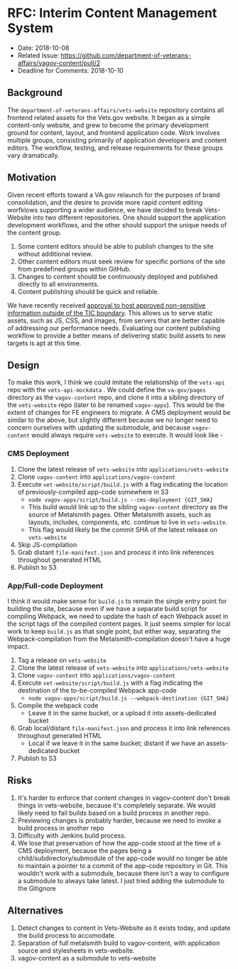 # RFC: Interim Content Management System

- Date: 2018-10-08
- Related Issue: https://github.com/department-of-veterans-affairs/vagov-content/pull/2
- Deadline for Comments: 2018-10-10

## Background

The `department-of-veterans-affairs/vets-website` repository contains all frontend related assets for the Vets.gov website. It began as a simple content-only website, and grew to become the primary development ground for content, layout, and frontend application code. Work involves multiple groups, consisting primarily of application developers and content editors. The workflow, testing, and release requirements for these groups vary dramatically. 

## Motivation

Given recent efforts toward a VA.gov relaunch for the purposes of brand consolidation, and the desire to provide more rapid content editing worfklows supporting a wider audience, we have decided to break Vets-Website into two different repositories. One should support the application development workflows, and the other should support the unique needs of the content group.

1. Some content editors should be able to publish changes to the site without additional review.
2. Other content editors must seek review for specific portions of the site from predefined groups within GitHub.
3. Changes to content should be continuously deployed and published directly to all environments.
4. Content publishing should be quick and reliable.

We have recently received [approval to host approved non-sensitive information outside of the TIC boundary](https://github.com/department-of-veterans-affairs/vets.gov-team/blob/master/Memos/Content%20Delivery%20Network%20Memo%202018-10-05.pdf). This allows us to serve static assets, such as JS, CSS, and images, from servers that are better capable of addressing our performance needs. Evaluating our content publishing workflow to provide a better means of delivering static build assets to new targets is apt at this time. 

## Design

To make this work, I think we could imitate the relationship of the `vets-api`  repo with the `vets-api-mockdata` . We could define the `va-gov/pages` directory as the `vagov-content` repo, and clone it into a sibling directory of the `vets-website` repo (later to be renamed `vagov-apps`). This would be the extent of changes for FE engineers to migrate. A CMS deployment would be similar to the above, but slightly different because we no longer need to concern ourselves with updating the submodule, and because `vagov-content` would always require `vets-website` to execute. It would look like -

### CMS Deployment

1. Clone the latest release of `vets-website` into `applications/vets-website`
2. Clone `vagov-content` into `applications/vagov-content`
3. Execute `vet-website/script/build.js` with a flag indicating the location of previously-compiled app-code somewhere in S3
    - `node vagov-apps/script/build.js --cms-deployment {GIT_SHA}`
    - This build would link up to the sibling `vagov-content` directory as the source of Metalsmith pages. Other Metalsmith assets, such as layouts, includes, components, etc. continue to live in `vets-website`.
    - This flag would likely be the commit SHA of the latest release on `vets-website`
4. Skip JS-compilation
5. Grab distant `file-manifest.json` and process it into link references throughout generated HTML
5. Publish to S3

### App/Full-code Deployment

I think it would make sense for `build.js` to remain the single entry point for building the site, because even if we have a separate build script for compiling Webpack, we need to update the hash of each Webpack asset in the script tags of the compiled content pages. It just seems simpler for local work to keep `build.js` as that single point, but either way, separating the Webpack-compilation from the Metalsmith-compilation doesn't have a huge impact.

1. Tag a release on `vets-website`
2. Clone the latest release of `vets-website` into `applications/vets-website`
3. Clone `vagov-content` into `applications/vagov-content`
4. Execute `vet-website/script/build.js` with a flag indicating the destination of the to-be-compiled Webpack app-code
    - `node vagov-apps/script/build.js --webpack-destination {GIT_SHA}`
5. Compile the webpack code
    - Leave it in the same bucket, or a upload it into assets-dedicated bucket
6. Grab local/distant `file-manifest.json` and process it into link references throughout generated HTML
    - Local if we leave it in the same bucket; distant if we have an assets-dedicated bucket
7. Publish to S3

## Risks

1. It's harder to enforce that content changes in vagov-content don't break things in vets-website, because it's completely separate. We would likely need to fail builds based on a build process in another repo.
2. Previewing changes is probably harder, because we need to invoke a build process in another repo
3. Difficulty with Jenkins build process. 
4. We lose that preservation of how the app-code stood at the time of a CMS deployment, because the pages being a child/subdirectory/submodule of the app-code would no longer be able to maintain a pointer to  a commit of the app-code repository in Git. This wouldn't work with a submodule, because there isn't a way to configure a submodule to always take latest. I just tried adding the submodule to the Gitignore

## Alternatives

1. Detect changes to content in Vets-Website as it exists today, and update the build process to accomodate.
1. Separation of full metalsmith build to vagov-content, with application source and stylesheets in vets-website.
2. vagov-content as a submodule to vets-website
